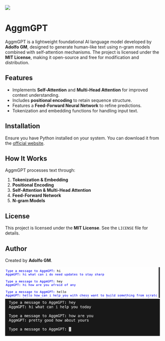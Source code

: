 <img src="AggmGPT.png" height="200">


# AggmGPT

AggmGPT is a lightweight foundational AI language model developed by **Adolfo GM**, designed to generate human-like text using n-gram models combined with self-attention mechanisms. The project is licensed under the **MIT License**, making it open-source and free for modification and distribution.

## Features
- Implements **Self-Attention** and **Multi-Head Attention** for improved context understanding.
- Includes **positional encoding** to retain sequence structure.
- Features a **Feed-Forward Neural Network** to refine predictions.
- Tokenization and embedding functions for handling input text.

## Installation
Ensure you have Python installed on your system. You can download it from the [official website](https://www.python.org/downloads/).

## How It Works
AggmGPT processes text through:
1. **Tokenization & Embedding**
2. **Positional Encoding**
3. **Self-Attention & Multi-Head Attention**
4. **Feed-Forward Network**
5. **N-gram Models**

## License
This project is licensed under the **MIT License**. See the `LICENSE` file for details.

## Author
Created by **Adolfo GM**.

![example chat](i.png)
![example chat](t.png)
